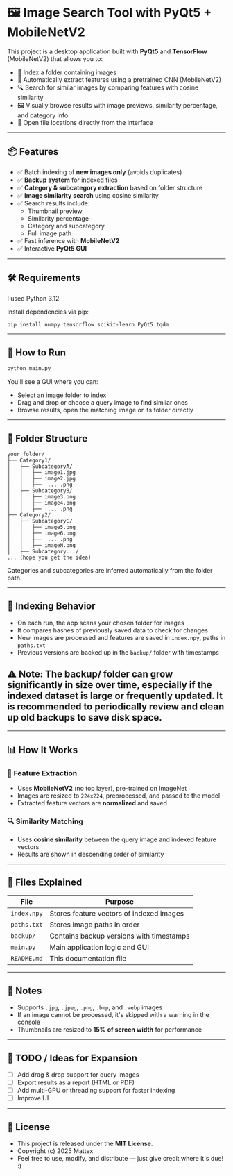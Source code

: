 # 🖼️ Image Search Tool with PyQt5 + MobileNetV2

This project is a desktop application built with **PyQt5** and **TensorFlow** (MobileNetV2) that allows you to:

- 📁 Index a folder containing images  
- 🧠 Automatically extract features using a pretrained CNN (MobileNetV2)  
- 🔍 Search for similar images by comparing features with cosine similarity  
- 🖼️ Visually browse results with image previews, similarity percentage, and category info  
- 📂 Open file locations directly from the interface  

---

## 📦 Features

- ✅ Batch indexing of **new images only** (avoids duplicates)  
- ✅ **Backup system** for indexed files  
- ✅ **Category & subcategory extraction** based on folder structure  
- ✅ **Image similarity search** using cosine similarity  
- ✅ Search results include:
  - Thumbnail preview  
  - Similarity percentage  
  - Category and subcategory  
  - Full image path  
- ✅ Fast inference with **MobileNetV2**  
- ✅ Interactive **PyQt5 GUI**  

---

## 🛠️ Requirements

I used Python 3.12

Install dependencies via pip:

```bash
pip install numpy tensorflow scikit-learn PyQt5 tqdm
```

---

## 🚀 How to Run

```bash
python main.py
```

You'll see a GUI where you can:

- Select an image folder to index  
- Drag and drop or choose a query image to find similar ones  
- Browse results, open the matching image or its folder directly  

---

## 📂 Folder Structure

```
your_folder/
├── Category1/
│   ├── SubcategoryA/
│   │   ├── image1.jpg
│   │   ├── image2.jpg
│   │   ├──  ... .png
│   ├── SubcategoryB/
│   │   ├── image3.png
│   │   ├── image4.png
│   │   ├──  ... .png
├── Category2/
│   ├── SubcategoryC/
│   │   ├── image5.png
│   │   ├── image6.png
│   │   ├──  ... .png
│   │   ├── imageN.png
│   ├── Subcategory.../
... (hope you get the idea)
```

Categories and subcategories are inferred automatically from the folder path.

---

## 💾 Indexing Behavior

- On each run, the app scans your chosen folder for images  
- It compares hashes of previously saved data to check for changes  
- New images are processed and features are saved in `index.npy`, paths in `paths.txt`  
- Previous versions are backed up in the `backup/` folder with timestamps

## ⚠️ Note: The backup/ folder can grow significantly in size over time, especially if the indexed dataset is large or frequently updated. It is recommended to periodically review and clean up old backups to save disk space.

---

## 📊 How It Works

### 🧠 Feature Extraction

- Uses **MobileNetV2** (no top layer), pre-trained on ImageNet  
- Images are resized to `224x224`, preprocessed, and passed to the model  
- Extracted feature vectors are **normalized** and saved  

### 🔍 Similarity Matching

- Uses **cosine similarity** between the query image and indexed feature vectors  
- Results are shown in descending order of similarity  

---

## 📎 Files Explained

| File        | Purpose                                      |
|-------------|----------------------------------------------|
| `index.npy` | Stores feature vectors of indexed images     |
| `paths.txt` | Stores image paths in order                  |
| `backup/`   | Contains backup versions with timestamps     |
| `main.py`   | Main application logic and GUI               |
| `README.md` | This documentation file                      |

---

## 🧪 Notes

- Supports `.jpg`, `.jpeg`, `.png`, `.bmp`, and `.webp` images  
- If an image cannot be processed, it's skipped with a warning in the console  
- Thumbnails are resized to **15% of screen width** for performance  

---

## 📌 TODO / Ideas for Expansion

- [ ] Add drag & drop support for query images  
- [ ] Export results as a report (HTML or PDF)  
- [ ] Add multi-GPU or threading support for faster indexing  
- [ ] Improve UI

---

## 📄 License

- This project is released under the **MIT License**.
- Copyright (c) 2025 Mattex
- Feel free to use, modify, and distribute — just give credit where it's due! :)
